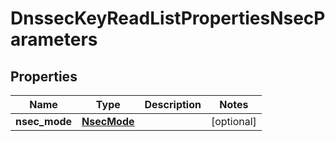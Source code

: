 # DnssecKeyReadListPropertiesNsecParameters

## Properties
| Name | Type | Description | Notes |
| ------------ | ------------- | ------------- | ------------- |
| **nsec_mode** | [**NsecMode**](NsecMode.md) |  | [optional]  |


